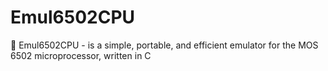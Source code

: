 # Emul6502CPU
🚀 Emul6502CPU - is a simple, portable, and efficient emulator for the MOS 6502 microprocessor, written in C  

